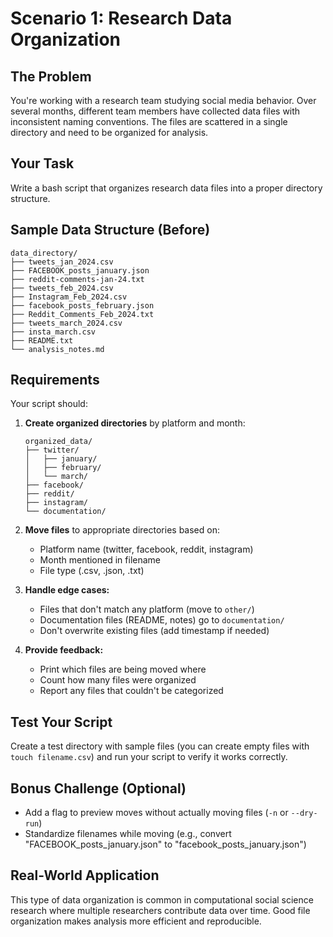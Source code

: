 # Scenario 1: Research Data Organization

## The Problem

You're working with a research team studying social media behavior. Over several months, different team members have collected data files with inconsistent naming conventions. The files are scattered in a single directory and need to be organized for analysis.

## Your Task

Write a bash script that organizes research data files into a proper directory structure.

## Sample Data Structure (Before)
```
data_directory/
├── tweets_jan_2024.csv
├── FACEBOOK_posts_january.json
├── reddit-comments-jan-24.txt
├── tweets_feb_2024.csv
├── Instagram_Feb_2024.csv
├── facebook_posts_february.json
├── Reddit_Comments_Feb_2024.txt
├── tweets_march_2024.csv
├── insta_march.csv
├── README.txt
└── analysis_notes.md
```

## Requirements

Your script should:

1. **Create organized directories** by platform and month:
   ```
   organized_data/
   ├── twitter/
   │   ├── january/
   │   ├── february/
   │   └── march/
   ├── facebook/
   ├── reddit/
   ├── instagram/
   └── documentation/
   ```

2. **Move files** to appropriate directories based on:
   - Platform name (twitter, facebook, reddit, instagram)
   - Month mentioned in filename
   - File type (.csv, .json, .txt)

3. **Handle edge cases:**
   - Files that don't match any platform (move to `other/`)
   - Documentation files (README, notes) go to `documentation/`
   - Don't overwrite existing files (add timestamp if needed)

4. **Provide feedback:**
   - Print which files are being moved where
   - Count how many files were organized
   - Report any files that couldn't be categorized

## Test Your Script

Create a test directory with sample files (you can create empty files with `touch filename.csv`) and run your script to verify it works correctly.

## Bonus Challenge (Optional)

- Add a flag to preview moves without actually moving files (`-n` or `--dry-run`)
- Standardize filenames while moving (e.g., convert "FACEBOOK_posts_january.json" to "facebook_posts_january.json")

## Real-World Application

This type of data organization is common in computational social science research where multiple researchers contribute data over time. Good file organization makes analysis more efficient and reproducible.